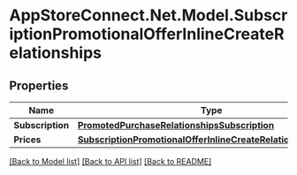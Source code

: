 # AppStoreConnect.Net.Model.SubscriptionPromotionalOfferInlineCreateRelationships

## Properties

Name | Type | Description | Notes
------------ | ------------- | ------------- | -------------
**Subscription** | [**PromotedPurchaseRelationshipsSubscription**](PromotedPurchaseRelationshipsSubscription.md) |  | [optional] 
**Prices** | [**SubscriptionPromotionalOfferInlineCreateRelationshipsPrices**](SubscriptionPromotionalOfferInlineCreateRelationshipsPrices.md) |  | [optional] 

[[Back to Model list]](../README.md#documentation-for-models) [[Back to API list]](../README.md#documentation-for-api-endpoints) [[Back to README]](../README.md)

